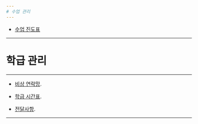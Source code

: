 ```yaml
---
# 수업 관리
---
```


	
* [수업 진도표](https://goo.gl/HZiAYZ)
   

   
   
---
# 학급 관리
---


* [비상 연락망](https://goo.gl/LZVtKW).


* [학급 시간표](https://goo.gl/hA2lFm).


* [전달사항](https://goo.gl/lDUA6f).

---
